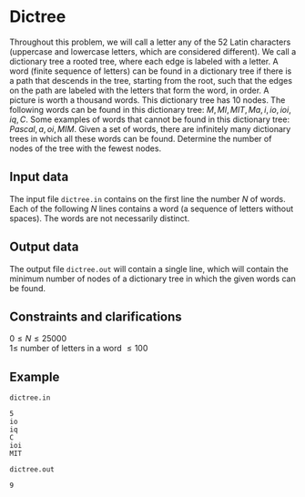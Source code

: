 # Dictree

Throughout this problem, we will call a letter any of the 52 Latin characters (uppercase and lowercase letters, which are considered different). We call a dictionary tree a rooted tree, where each edge is labeled with a letter. A word (finite sequence of letters) can be found in a dictionary tree if there is a path that descends in the tree, starting from the root, such that the edges on the path are labeled with the letters that form the word, in order. A picture is worth a thousand words. This dictionary tree has $10$ nodes. The following words can be found in this dictionary tree: $M, MI, MIT, Ma, i, io, ioi, iq, C$. Some examples of words that cannot be found in this dictionary tree: $Pascal, a, oi, MIM$. Given a set of words, there are infinitely many dictionary trees in which all these words can be found. Determine the number of nodes of the tree with the fewest nodes.

## Input data

The input file `dictree.in` contains on the first line the number $N$ of words. Each of the following $N$ lines contains a word (a sequence of letters without spaces). The words are not necessarily distinct.

## Output data

The output file `dictree.out` will contain a single line, which will contain the minimum number of nodes of a dictionary tree in which the given words can be found.

## Constraints and clarifications

$0 \leq N \leq 25000$  
$1 \leq$ number of letters in a word $\leq 100$

## Example

`dictree.in`  
```
5
io
iq
C
ioi
MIT
```

`dictree.out`  
```
9
```